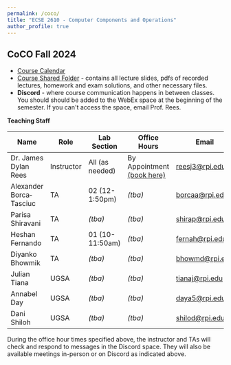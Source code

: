 ```yaml
---
permalink: /coco/
title: "ECSE 2610 - Computer Components and Operations"
author_profile: true
---
```


## CoCO Fall 2024

* [Course Calendar](https://docs.google.com/spreadsheets/d/1ZMBrMZQafYQkDq-hXXXMoT3DYaLaOsYWDn9MzZFm504/edit?usp=sharing)
* [Course Shared Folder](https://u.pcloud.link/publink/show?code=kZvtBO0ZLH4q6HXwWdktRzuunSGw6XPYlf57) - contains all lecture slides, pdfs of recorded lectures, homework and exam solutions, and other necessary files.
* **Discord** - where course communication happens in between classes.  You should should be added to the WebEx space at the beginning of the semester.  If you can't access the space, email Prof. Rees.

**Teaching Staff**

| Name  | Role | Lab Section | Office Hours | Email | Discord Name |
| ------------- | ------------- | ------------- | ------------- | ------------- | ------------- |
| Dr. James Dylan Rees | Instructor  | All (as needed)  | By Appointment [(book here)](https://calendly.com/reesj3/coco-office-hours) | reesj3@rpi.edu  | j.dylanrees |
| Alexander Borca‐Tasciuc  | TA  | 02 (12-1:50pm)  | *(tba)* | borcaa@rpi.edu  | *(tba)* |
| Parisa Shiravani | TA  | *(tba)*  | *(tba)* | shirap@rpi.edu  | *(tba)* |
| Heshan Fernando | TA  | 01 (10-11:50am)  | *(tba)* | fernah@rpi.edu  | *(tba)* |
| Diyanko Bhowmik | TA  | *(tba)*  | *(tba)* | bhowmd@rpi.edu  | *(tba)* |
| Julian Tiana | UGSA  | *(tba)*  | *(tba)* | tianaj@rpi.edu | *(tba)* |
| Annabel Day | UGSA  | *(tba)*  | *(tba)* | daya5@rpi.edu | *(tba)* |
| Dani Shiloh | UGSA  | *(tba)*  | *(tba)* | shilod@rpi.edu | *(tba)* |

During the office hour times specified above, the instructor and TAs will check and respond to messages in the Discord space.  They will also be available meetings in-person or on Discord as indicated above.



